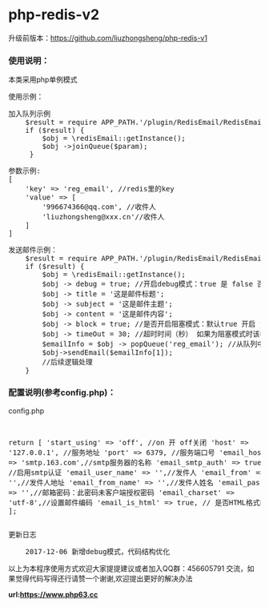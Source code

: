 # php-redis-v2
升级前版本：<a href='https://github.com/liuzhongsheng/php-redis-v1'>https://github.com/liuzhongsheng/php-redis-v1</a>
<h3>使用说明：</h3>
<p>本类采用php单例模式</p>
<p>使用示例：</p>
<pre>加入队列示例
    $result = require APP_PATH.'/plugin/RedisEmail/RedisEmail.class.php';
    if ($result) {
        $obj = \redisEmail::getInstance();
        $obj ->joinQueue($param);
     }   
</pre>

<pre>
参数示例:
[
    'key' => 'reg_email', //redis里的key
    'value' => [
        '996674366@qq.com', //收件人
        'liuzhongsheng@xxx.cn'//收件人
    ]
]
</pre>
<pre>发送邮件示例：
    $result = require APP_PATH.'/plugin/RedisEmail/RedisEmail.class.php';
    if ($result) {
        $obj = \redisEmail::getInstance();
        $obj -> debug = true; //开启debug模式：true 是 false 否
        $obj -> title = '这是邮件标题';
        $obj -> subject = '这是邮件主题';
        $obj -> content = '这是邮件内容';
        $obj -> block = true; //是否开启阻塞模式：默认true 开启 false 关闭，如果需要开启可以注释该行
        $obj -> timeOut = 30; //超时时间（秒） 如果为阻塞模式时该参数生效
        $emailInfo = $obj -> popQueue('reg_email'); //从队列中获取待处理的任务
        $obj->sendEmail($emailInfo[1]);
        //后续逻辑处理
    }
</pre>

<h3>配置说明<span>(参考config.php)</span>：</h3>

<p>config.php<p>
<pre>

return [
    'start_using'       =>  'off',  //on 开 off关闭
    'host'              =>  '127.0.0.1',    //服务地址
    'port'              =>  6379,   //服务端口号
    'email_host'        =>  'smtp.163.com',//smtp服务器的名称
    'email_smtp_auth'   =>  true, //启用smtp认证
    'email_user_name'   =>  '',//发件人
    'email_from'        =>  '',//发件人地址
    'email_from_name'   =>  '',//发件人姓名
    'email_passwrod'    =>  '',//邮箱密码：此密码未客户端授权密码
    'email_charset'     =>  'utf-8',//设置邮件编码
    'email_is_html'     =>  true, // 是否HTML格式邮件
];
</pre>
更新日志
<br>
<pre>
    2017-12-06 新增debug模式，代码结构优化
</pre>
<p>以上为本程序使用方式欢迎大家提提建议或者加入QQ群：456605791 交流，如果觉得代码写得还行请赞一个谢谢,欢迎提出更好的解决办法<p>
<b>url:<a href='https://www.php63.cc'>https://www.php63.cc</a></b>